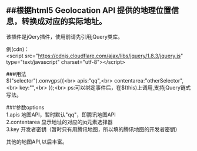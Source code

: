 ##根据html5 Geolocation API 提供的地理位置信息，转换成对应的实际地址。
----

该插件是jQery插件，使用前请先引用jQuery类库。<br>

例(cdn)：<br>
\<script src="https://cdnjs.cloudflare.com/ajax/libs/jquery/1.8.3/jquery.js" type="text/javascript" charset="utf-8">\</script> <br>

###用法<br>
$("selector").convgps({<br>
  apis:"qq",<br>
  contentarea:"otherSelector",<br>
  key:"",<br>
});<br>
ps:可以绑定事件后，在$(this)上调用,支持jQuery链式写法。<br>

###参数options<br>
1.apis 地图API，暂时默认"qq"，即腾讯地图API<br>
2.contentarea 显示地址的对应的jq元素选择器<br>
3.key 开发者密钥（暂时只有用腾讯地图，所以填的腾讯地图的开发者密钥）<br>

其他的地图API,以后丰富。<br>
